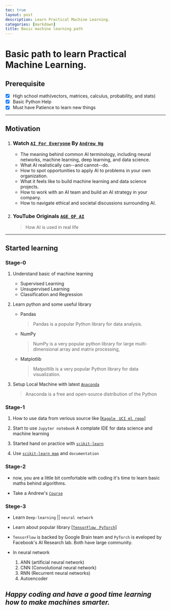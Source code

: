 ```yaml
---
toc: true
layout: post
description: Learn Practical Machine Learning.
categories: [markdown]
title: Basic machine learning path
---
```


# Basic path to learn Practical Machine Learning.

## Prerequisite

- [x] High school math(vectors, matrices, calculus, probability, and stats) 
- [x] Basic Python Help
- [x] Must have Patience to learn new things

---

## Motivation

1. ### Watch [`AI For Everyone`](https://www.coursera.org/learn/ai-for-everyone) By [`Andrew Ng`](https://en.wikipedia.org/wiki/Andrew_Ng)
    - The meaning behind common AI terminology, including neural networks, machine learning, deep learning, and data science.
    - What AI realistically can--and cannot--do.
    - How to spot opportunities to apply AI to problems in your own organization.
    - What it feels like to build machine learning and data science projects.
    - How to work with an AI team and build an AI strategy in your company.
    - How to navigate ethical and societal discussions surrounding AI.
  
2. ### YouTube Originals [`AGE OF AI`](https://www.youtube.com/playlist?list=PLjq6DwYksrzz_fsWIpPcf6V7p2RNAneKc)
    > How AI is used in real life
  
---

## Started learning

### Stage-0

1. Understand basic of machine learning
    - Supervised Learning
    - Unsupervised Learning
    - Classification and Regression
    
2. Learn python and some useful library
    - Pandas
      > Pandas is a popular Python library for data analysis.
    - NumPy
      > NumPy is a very popular python library for large multi-dimensional array and matrix processing,
    - Matplotlib
      > Matpoltlib is a very popular Python library for data visualization.
      
3. Setup Local Machine with latest [`Anaconda`](https://www.anaconda.com/)
    > Anaconda is a free and open-source distribution of the Python

### Stage-1

1. How to use data from verious source like [[`Kaggle` ](https://www.kaggle.com/datasets)  [` UCI ml repo`](https://archive.ics.uci.edu/ml/index.php)]

2. Start to use `Jupyter notebook` A complate IDE for data science and machine learning

3. Started hand on practice with [`scikit-learn`](https://scikit-learn.org/stable/)

4. Use [`scikit-learn map`](https://scikit-learn.org/stable/tutorial/machine_learning_map/index.html) and `documentation`


### Stage-2

- now, you are a little bit comfortable with coding it's time to learn basic maths behind algorithms. 

- Take a Andrew's [`Course`](https://www.coursera.org/learn/machine-learning) 

### Stege-3

- Learn `Deep-learning` || `neural network`

- Learn about popular library [[`TensorFlow` ](https://www.tensorflow.org/tutorials)  [` PyTorch`](https://pytorch.org/tutorials/)]
- `TensorFlow` is backed by Google Brain team and `PyTorch` is eveloped by Facebook's AI Research lab. Both have large community.

- In neural network
  1. ANN (artificial neural network)
  2. CNN (Convolutional neural network)
  3. RNN (Recurrent neural networks)
  4. Autoencoder

## _Happy coding and have a good time learning how to make machines smarter._




